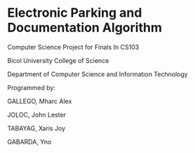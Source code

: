 # Electronic Parking and Documentation Algorithm

Computer Science Project for Finals In CS103

Bicol University College of Science

Department of Computer Science and Information Technology

Programmed by:

GALLEGO, Mharc Alex 

JOLOC, John Lester

TABAYAG, Xaris Joy

GABARDA, Yno




